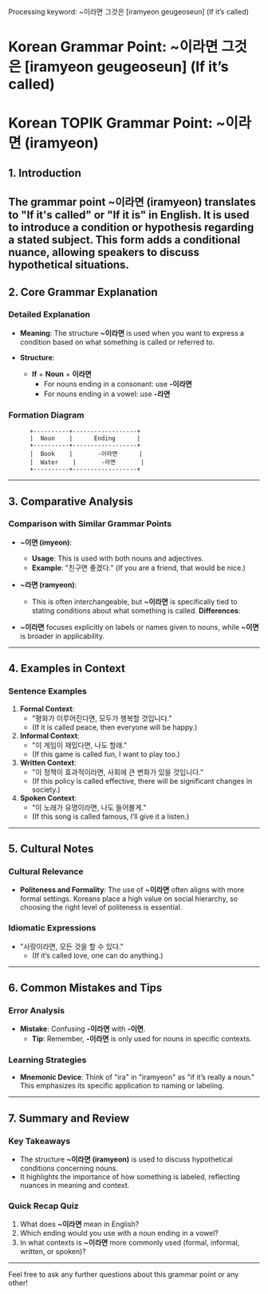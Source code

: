 Processing keyword: ~이라면 그것은 [iramyeon geugeoseun] (If it’s called)
# Korean Grammar Point: ~이라면 그것은 [iramyeon geugeoseun] (If it’s called)
# Korean TOPIK Grammar Point: ~이라면 (iramyeon)
## 1. Introduction
The grammar point **~이라면 (iramyeon)** translates to "If it's called" or "If it is" in English. It is used to introduce a condition or hypothesis regarding a stated subject. This form adds a conditional nuance, allowing speakers to discuss hypothetical situations.
---
## 2. Core Grammar Explanation
### Detailed Explanation
- **Meaning**: The structure **~이라면** is used when you want to express a condition based on what something is called or referred to.
  
- **Structure**:
  - **If** + **Noun** + **이라면**
      - For nouns ending in a consonant: use **-이라면**
      - For nouns ending in a vowel: use **-라면**
### Formation Diagram
```
      +----------+------------------+
      |  Noun    |      Ending      |
      +----------+------------------+
      |  Book    |       -이라면      |
      |  Water    |       -라면       |
      +----------+------------------+
```
---
## 3. Comparative Analysis
### Comparison with Similar Grammar Points
- **~이면 (imyeon)**: 
  - **Usage**: This is used with both nouns and adjectives.
  - **Example**: "친구면 좋겠다." (If you are a friend, that would be nice.)
  
- **~라면 (ramyeon)**:
  - This is often interchangeable, but **~이라면** is specifically tied to stating conditions about what something is called.
**Differences**:
- **~이라면** focuses explicitly on labels or names given to nouns, while **~이면** is broader in applicability.
---
## 4. Examples in Context
### Sentence Examples
1. **Formal Context**:
   - "평화가 이루어진다면, 모두가 행복할 것입니다."
   - (If it is called peace, then everyone will be happy.)
2. **Informal Context**:
   - "이 게임이 재밌다면, 나도 할래."
   - (If this game is called fun, I want to play too.)
3. **Written Context**:
   - "이 정책이 효과적이라면, 사회에 큰 변화가 있을 것입니다."
   - (If this policy is called effective, there will be significant changes in society.)
4. **Spoken Context**:
   - "이 노래가 유명이라면, 나도 들어볼게."
   - (If this song is called famous, I’ll give it a listen.)
---
## 5. Cultural Notes
### Cultural Relevance
- **Politeness and Formality**: The use of **~이라면** often aligns with more formal settings. Koreans place a high value on social hierarchy, so choosing the right level of politeness is essential.
  
### Idiomatic Expressions
- "사랑이라면, 모든 것을 할 수 있다."
  - (If it’s called love, one can do anything.)
---
## 6. Common Mistakes and Tips
### Error Analysis
- **Mistake**: Confusing **-이라면** with **-이면**.
  - **Tip**: Remember, **-이라면** is only used for nouns in specific contexts.
### Learning Strategies
- **Mnemonic Device**: Think of "ira" in "iramyeon" as "if it’s really a noun." This emphasizes its specific application to naming or labeling.
---
## 7. Summary and Review
### Key Takeaways
- The structure **~이라면 (iramyeon)** is used to discuss hypothetical conditions concerning nouns.
- It highlights the importance of how something is labeled, reflecting nuances in meaning and context.
### Quick Recap Quiz
1. What does **~이라면** mean in English?
2. Which ending would you use with a noun ending in a vowel?
3. In what contexts is **~이라면** more commonly used (formal, informal, written, or spoken)?
---
Feel free to ask any further questions about this grammar point or any other!
